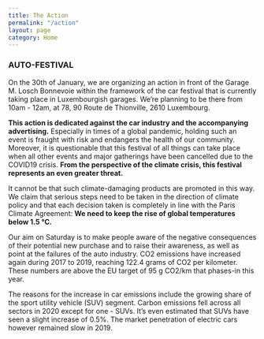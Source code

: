 ```yaml
---
title: The Action
permalink: "/action"
layout: page
category: Home
---
```


### AUTO-FESTIVAL


On the 30th of January, we are organizing an action in front of the Garage M. Losch Bonnevoie within the framework of the car festival that is currently taking place in Luxembourgish garages. We’re planning to be there from 10am - 12am, at 78, 90 Route de Thionville, 2610 Luxembourg.

**This action is dedicated against the car industry and the accompanying advertising.** Especially in times of a global pandemic, holding such an event is fraught with risk and endangers the health of our community. Moreover, it is questionable that this festival of all things can take place when all other events and major gatherings have been cancelled due to the COVID19 crisis. **From the perspective of the climate crisis, this festival represents an even greater threat.**

It cannot be that such climate-damaging products are promoted in this way. We claim that serious steps need to be taken in the direction of climate policy and that each decision taken is completely in line with the Paris Climate Agreement: **We need to keep the rise of global temperatures below 1.5 °C.**

Our aim on Saturday is to make people aware of the negative consequences of their potential new purchase and to raise their awareness, as well as point at the failures of the auto industry. CO2 emissions have increased again during 2017 to 2019, reaching 122.4 grams of CO2 per kilometer. These numbers are above the EU target of 95 g CO2/km that phases-in this year.

The reasons for the increase in car emissions include the growing share of the sport utility vehicle (SUV) segment. Carbon emissions fell across all sectors in 2020 except for one - SUVs. It’s even estimated that SUVs have seen a slight increase of 0.5%. The market penetration of electric cars however remained slow in 2019.